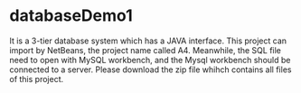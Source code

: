 # databaseDemo1
It is a 3-tier database system which has a JAVA interface.
This project can import by  NetBeans, the project name called A4. 
Meanwhile, the SQL file need to open with MySQL workbench, and the Mysql workbench should be connected to a server.
Please download the zip file whihch contains all files of this project.
